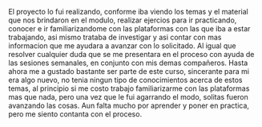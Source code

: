 El proyecto lo fui realizando, conforme iba viendo los temas y el material que nos brindaron en el modulo, realizar ejercios para ir practicando, conocer e ir familiarizandome con las plataformas con las que iba a estar trabajando, asi mismo trataba de investigar y asi contar con mas informacion que me ayudara a avanzar con lo solicitado. Al igual que resolver cualquier duda que se me presentara en el proceso con ayuda de  las sesiones semanales, en conjunto con mis demas compañeros.
Hasta ahora me a gustado bastante ser parte de este curso, sincerante para mi era algo nuevo, no tenia ningun tipo de conocimientos acerca de estos temas, al principio si me costo trabajo familiarizarme con las plataformas mas que nada, pero una vez que le fui agarrando el modo, solitas fueron avanzando las cosas. Aun falta mucho por aprender y poner en practica, pero me siento contanta con el proceso.
